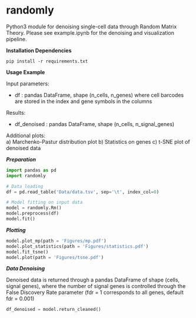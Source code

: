 # randomly

Python3 module for denoising single-cell data through Random Matrix Theory. Please see example.ipynb for the denoising and visualization pipeline.

**Installation Dependencies**

```shell
pip install -r requirements.txt
```

**Usage Example**

Input parameters:
- df : pandas DataFrame, shape (n_cells, n_genes) where cell barcodes are stored in the index and gene symbols in the columns

Results:
- df_denoised : pandas DataFrame, shape (n_cells, n_signal_genes)

Additional plots:  
a) Marchenko-Pastur distribution plot
b) Statistics on genes
c) t-SNE plot of denoised data

***Preparation***

```python
import pandas as pd
import randomly

# Data loading
df = pd.read_table('Data/data.tsv', sep='\t', index_col=0)

# Model fitting on input data
model = randomly.Rm()
model.preprocess(df)
model.fit()
```

***Plotting***

```python
model.plot_mp(path = 'Figures/mp.pdf')
model.plot_statistics(path = 'Figures/statistics.pdf')
model.fit_tsne()
model.plot(path = 'Figures/tsne.pdf')
```

***Data Denoising***

Denoised data is returned through a pandas DataFrame of shape (cells, signal genes), where the number of signal genes is controlled through the False Discovery Rate parameter (fdr = 1 corresponds to all genes, default fdr = 0.001)

```python
df_denoised = model.return_cleaned()
```
